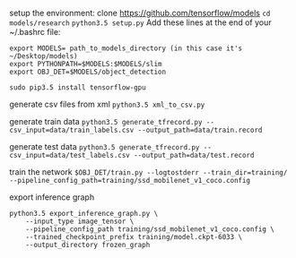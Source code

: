 setup the environment:
clone https://github.com/tensorflow/models
`cd models/research`
`python3.5 setup.py`
Add these lines at the end of your ~/.bashrc file: 
```
export MODELS= path_to_models_directory (in this case it's ~/Desktop/models)
export PYTHONPATH=$MODELS:$MODELS/slim
export OBJ_DET=$MODELS/object_detection
```
`sudo pip3.5 install tensorflow-gpu`

generate csv files from xml
`python3.5 xml_to_csv.py`

generate train data
`python3.5 generate_tfrecord.py --csv_input=data/train_labels.csv --output_path=data/train.record`

generate test data
`python3.5 generate_tfrecord.py --csv_input=data/test_labels.csv --output_path=data/test.record`

train the network
`$OBJ_DET/train.py --logtostderr --train_dir=training/ --pipeline_config_path=training/ssd_mobilenet_v1_coco.config`

export inference graph
```
python3.5 export_inference_graph.py \
    --input_type image_tensor \
    --pipeline_config_path training/ssd_mobilenet_v1_coco.config \
    --trained_checkpoint_prefix training/model.ckpt-6033 \
    --output_directory frozen_graph
```
